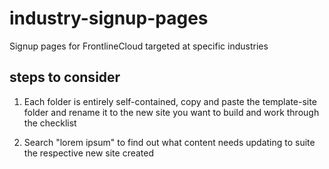 # industry-signup-pages
Signup pages for FrontlineCloud targeted at specific industries

## steps to consider
1. Each folder is entirely self-contained, copy and paste the template-site folder and rename it to the new site you want to build and work through the checklist

2. Search "lorem ipsum" to find out what content needs updating to suite the respective new site created

